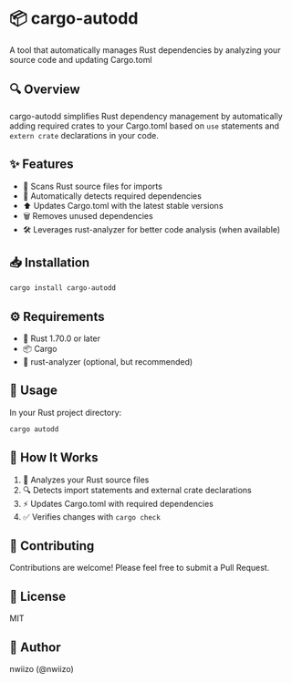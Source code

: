 # 📦 cargo-autodd

A tool that automatically manages Rust dependencies by analyzing your source code and updating Cargo.toml

## 🔍 Overview

cargo-autodd simplifies Rust dependency management by automatically adding required crates to your Cargo.toml based on `use` statements and `extern crate` declarations in your code. 

## ✨ Features

- 🔎 Scans Rust source files for imports
- 🤖 Automatically detects required dependencies
- ⬆️ Updates Cargo.toml with the latest stable versions
- 🗑️ Removes unused dependencies
- 🛠️ Leverages rust-analyzer for better code analysis (when available)

## 📥 Installation

```bash
cargo install cargo-autodd
```

## ⚙️ Requirements

- 🦀 Rust 1.70.0 or later
- 📦 Cargo
- 🔧 rust-analyzer (optional, but recommended)

## 🚀 Usage

In your Rust project directory:

```bash
cargo autodd
```



## 🔄 How It Works

1. 📝 Analyzes your Rust source files
2. 🔍 Detects import statements and external crate declarations
3. ⚡ Updates Cargo.toml with required dependencies
4. ✅ Verifies changes with `cargo check`

## 👥 Contributing

Contributions are welcome! Please feel free to submit a Pull Request.

## 📜 License

MIT

## 👤 Author

nwiizo (@nwiizo)
